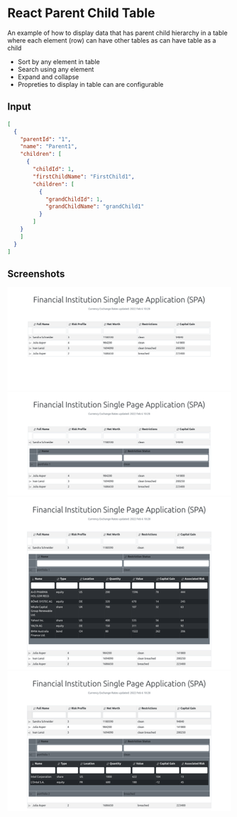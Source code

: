 # React Parent Child Table
An example of how to display data that has parent child hierarchy in a table where each element (row) can have other tables as can have table as a child
- Sort by any element in table
- Search using any element
- Expand and collapse
- Propreties to display in table can are configurable
## Input
```json
[
  {
    "parentId": "1",
    "name": "Parent1",
    "children": [
      {
        "childId": 1,
        "firstChildName": "FirstChild1",
        "children": [
          {
            "grandChildId": 1,
            "grandChildName": "grandChild1"
          }
        ]
    }
    ]
  }
]
```

## Screenshots
![screenshot1](screenshots/1.png?raw=true "screenshot1")  
![screenshot2](screenshots/2.png?raw=true "screenshot2")  
![screenshot3](screenshots/3.png?raw=true "screenshot3")  
![screenshot4](screenshots/4.png?raw=true "screenshot3")  